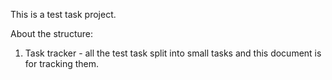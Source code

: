 This is a test task project.

About the structure:

1. Task tracker - all the test task split into small tasks and this document is for tracking them.
